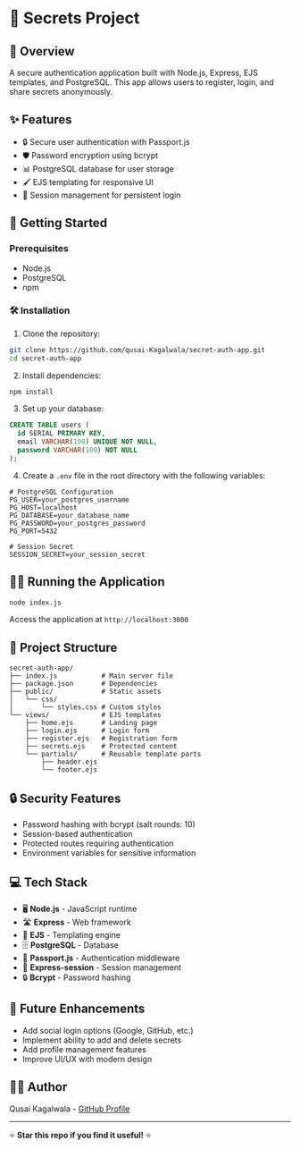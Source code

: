 # 🔐 Secrets Project

## 🌟 Overview
A secure authentication application built with Node.js, Express, EJS templates, and PostgreSQL. This app allows users to register, login, and share secrets anonymously.

## ✨ Features
- 🔒 Secure user authentication with Passport.js
- 🛡️ Password encryption using bcrypt
- 📊 PostgreSQL database for user storage
- 🖌️ EJS templating for responsive UI
- 🔑 Session management for persistent login

## 🚀 Getting Started

### Prerequisites
- Node.js
- PostgreSQL
- npm

### 🛠️ Installation
1. Clone the repository:
```bash
git clone https://github.com/qusai-Kagalwala/secret-auth-app.git
cd secret-auth-app
```

2. Install dependencies:
```bash
npm install
```

3. Set up your database:
```sql
CREATE TABLE users (
  id SERIAL PRIMARY KEY,
  email VARCHAR(100) UNIQUE NOT NULL,
  password VARCHAR(100) NOT NULL
);
```

4. Create a `.env` file in the root directory with the following variables:
```
# PostgreSQL Configuration
PG_USER=your_postgres_username
PG_HOST=localhost
PG_DATABASE=your_database_name
PG_PASSWORD=your_postgres_password
PG_PORT=5432

# Session Secret
SESSION_SECRET=your_session_secret
```

## 🏃‍♂️ Running the Application
```bash
node index.js
```
Access the application at `http://localhost:3000`

## 📝 Project Structure
```
secret-auth-app/
├── index.js           # Main server file
├── package.json       # Dependencies
├── public/            # Static assets
│   └── css/
│       └── styles.css # Custom styles
└── views/             # EJS templates
    ├── home.ejs       # Landing page
    ├── login.ejs      # Login form
    ├── register.ejs   # Registration form
    ├── secrets.ejs    # Protected content
    └── partials/      # Reusable template parts
        ├── header.ejs
        └── footer.ejs
```

## 🔒 Security Features
- Password hashing with bcrypt (salt rounds: 10)
- Session-based authentication
- Protected routes requiring authentication
- Environment variables for sensitive information

## 💻 Tech Stack
- 🖥️ **Node.js** - JavaScript runtime
- 🛣️ **Express** - Web framework
- 🎨 **EJS** - Templating engine
- 🗄️ **PostgreSQL** - Database
- 🔐 **Passport.js** - Authentication middleware
- 🔄 **Express-session** - Session management
- 🔒 **Bcrypt** - Password hashing

## 📝 Future Enhancements
- Add social login options (Google, GitHub, etc.)
- Implement ability to add and delete secrets
- Add profile management features
- Improve UI/UX with modern design

## 👨‍💻 Author
Qusai Kagalwala - [GitHub Profile](https://github.com/qusai-Kagalwala)

---

⭐️ **Star this repo if you find it useful!** ⭐️
